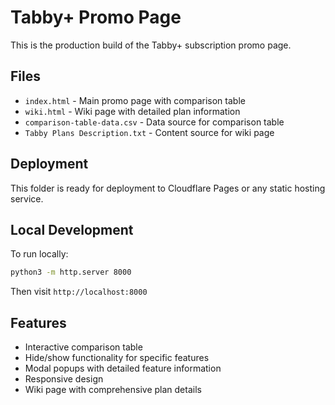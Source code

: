 # Tabby+ Promo Page

This is the production build of the Tabby+ subscription promo page.

## Files

- `index.html` - Main promo page with comparison table
- `wiki.html` - Wiki page with detailed plan information
- `comparison-table-data.csv` - Data source for comparison table
- `Tabby Plans Description.txt` - Content source for wiki page

## Deployment

This folder is ready for deployment to Cloudflare Pages or any static hosting service.

## Local Development

To run locally:
```bash
python3 -m http.server 8000
```

Then visit `http://localhost:8000`

## Features

- Interactive comparison table
- Hide/show functionality for specific features
- Modal popups with detailed feature information
- Responsive design
- Wiki page with comprehensive plan details

